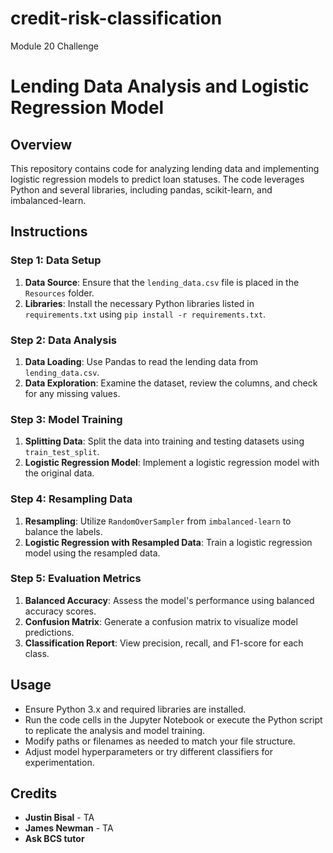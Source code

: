 # credit-risk-classification
Module 20 Challenge


# Lending Data Analysis and Logistic Regression Model

## Overview
This repository contains code for analyzing lending data and implementing logistic regression models to predict loan statuses. The code leverages Python and several libraries, including pandas, scikit-learn, and imbalanced-learn.

## Instructions

### Step 1: Data Setup
1. **Data Source**: Ensure that the `lending_data.csv` file is placed in the `Resources` folder.
2. **Libraries**: Install the necessary Python libraries listed in `requirements.txt` using `pip install -r requirements.txt`.

### Step 2: Data Analysis
1. **Data Loading**: Use Pandas to read the lending data from `lending_data.csv`.
2. **Data Exploration**: Examine the dataset, review the columns, and check for any missing values.

### Step 3: Model Training
1. **Splitting Data**: Split the data into training and testing datasets using `train_test_split`.
2. **Logistic Regression Model**: Implement a logistic regression model with the original data.

### Step 4: Resampling Data
1. **Resampling**: Utilize `RandomOverSampler` from `imbalanced-learn` to balance the labels.
2. **Logistic Regression with Resampled Data**: Train a logistic regression model using the resampled data.

### Step 5: Evaluation Metrics
1. **Balanced Accuracy**: Assess the model's performance using balanced accuracy scores.
2. **Confusion Matrix**: Generate a confusion matrix to visualize model predictions.
3. **Classification Report**: View precision, recall, and F1-score for each class.

## Usage
- Ensure Python 3.x and required libraries are installed.
- Run the code cells in the Jupyter Notebook or execute the Python script to replicate the analysis and model training.
- Modify paths or filenames as needed to match your file structure.
- Adjust model hyperparameters or try different classifiers for experimentation.

## Credits
- **Justin Bisal** - TA
- **James Newman** - TA
- **Ask BCS tutor**
